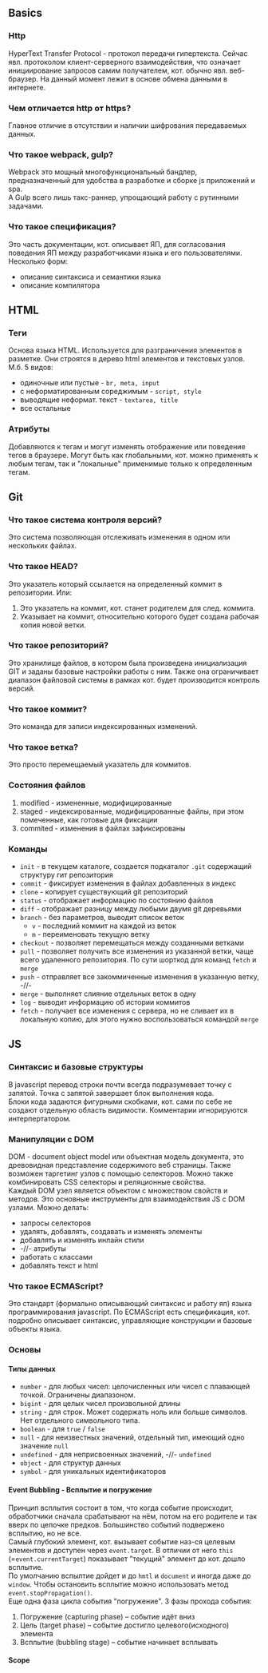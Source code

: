 ## Basics
### Http
HyperText Transfer Protocol - протокол передачи гипертекста. Сейчас явл. протоколом клиент-серверного взаимодействия, что означает инициирование запросов самим получателем, кот. обычно явл. веб-браузер. На данный момент лежит в основе обмена данными в интернете.
### Чем отличается http от https?
Главное отличие в отсутствии и наличии шифрования передаваемых данных.
### Что такое webpack, gulp?
Webpack это мощный многофункциональный бандлер, предназначенный для удобства в разработке и сборке js приложений и spa.  
A Gulp всего лишь такс-раннер, упрощающий работу с рутинными задачами.
### Что такое спецификация?
Это часть документации, кот. описывает ЯП, для согласования поведения ЯП между разработчиками языка и его пользователями. Несколько форм:
- описание синтаксиса и семантики языка
- описание компилятора

## HTML
### Теги
Основа языка HTML. Используется для разграничения элементов в разметке. Они строятся в дерево html элементов и текстовых узлов. М.б. 5 видов:
- одиночные или пустые - `br, meta, input`
- с неформатированным сореджимым - `script, style`
- выводящие неформат. текст - `textarea, title`
- все остальные
### Атрибуты
Добавляются к тегам и могут изменять отображение или поведение тегов в браузере. Могут быть как глобальными, кот. можно применять к любым тегам, так и "локальные" применимые только к определенным тегам.

## Git
### Что такое система контроля версий?
Это система позволяющая отслеживать изменения в одном или нескольких файлах.
### Что такое HEAD?
Это указатель который ссылается на определенный коммит в репозитории. Или:
1. Это указатель на коммит, кот. станет родителем для след. коммита.
2. Указывает на коммит, относительно которого будет создана рабочая копия новой ветки.

### Что такое репозиторий?
Это хранилище файлов, в котором была произведена инициализация GIT и заданы базовые настройки работы с ним. Также она ограничивает диапазон файловой системы в рамках кот. будет производится контроль версий.
### Что такое коммит?
Это команда для записи индексированных изменений.
### Что такое ветка?
Это просто перемещаемый указатель для коммитов.
### Состояния файлов
1. modified - измененные, модифицированные
2. staged - индексированные, модифицированные файлы, при этом помеченные, как готовые для фиксации
3. commited - изменения в файлах зафиксированы

### Команды
* `init` - в текущем каталоге, создается подкаталог `.git` содержащий структуру гит репозитория
* `commit` - фиксирует изменения в файлах добавленных в индекс
* `clone` - копирует существующий git репозиторий
* `status` - отображает информацию по состоянию файлов
* `diff` - отображает разницу между любыми двумя git деревьями
* `branch` - без параметров, выводит список веток
    * `v` - последний коммит на каждой из веток
    * `m` - переименовать текущую ветку
* `checkout` - позволяет перемещаться между созданными ветками
* `pull` - позволяет получить все изменения из указанной ветки, чаще всего удаленного репозитория. По сути шорткод для команд `fetch` и `merge`
* `push` - отправляет все закоммиченные изменения в указанную ветку, -//-
* `merge` - выполняет слияние отдельных веток в одну
* `log` - выводит информацию об истории коммитов
* `fetch` - получает все изменения с сервера, но не сливает их в локальную копию, для этого нужно воспользоваться командой `merge`

## JS
### Синтаксис и базовые структуры
В javascript перевод строки почти всегда подразумевает точку с запятой. Точка с запятой завершает блок выполнения кода.  
Блоки кода задаются фигурными скобками, кот. сами по себе не создают отдельную область видимости.
Комментарии игнорируются интерпертатором.
### Манипуляции с DOM
DOM - document object model или объектная модель документа, это древовидная представление содержимого веб страницы. Также возможен таргетинг узлов с помощью селекторов. Можно также комбинировать CSS селекторы и реляционные свойства.  
Каждый DOM узел является объектом с множеством свойств и методов. Это основные инструменты для взаимодействия JS с DOM узлами. Можно делать:
- запросы селекторов
- удалять, добавлять, создавать и изменять элементы
- добавлять и изменять инлайн стили
- -//- атрибуты
- работать с классами
- добавлять текст и html
### Что такое ECMAScript?
Это стандарт (формально описывающий синтаксис и работу яп) языка программирования javascript. По ECMAScript есть спецификация, кот. подробно описывает синтаксис, управляющие конструкции и базовые объекты языка.
### Основы
#### Типы данных
* `number` - для любых чисел: целочисленных или чисел с плавающей точкой. Ограничены диапазоном.
* `bigint` - для целых чисел произвольной длины
* `string` - для строк. Может содержать ноль или больше символов. Нет отдельного символьного типа.
* `boolean` - для `true` / `false`
* `null` - для неизвестных значений, отдельный тип, имеющий одно значение `null`
* `undefined` - для неприсвоенных значений, -//- `undefined`
* `object` - для структур данных
* `symbol` - для уникальных идентификаторов

#### Event Bubbling - Всплытие и погружение
Принцип всплытия состоит в том, что когда событие происходит, обработчики сначала срабатывают на нём, потом на его родителе и так вверх по цепочке предков. Большинство событий подвержено всплытию, но не все.  
Самый глубокий элемент, кот. вызывает событие наз-ся целевым элементов и доступен через `event.target`. В отличии от него `this` (=`event.currentTarget`) показывает "текущий" элемент до кот. дошло всплытие.  
По умолчанию вспылтие дойдет и до `hmtl` и `document` и иногда даже до `window`. Чтобы остановить всплытие можно использовать метод `event.stopPropagation()`.  
Еще одна фаза цикла события "погружение". 3 фазы прохода события:
1. Погружение (capturing phase) – событие идёт вниз
2. Цель (target phase) – событие достигло целевого(исходного) элемента
3. Всплытие (bubbling stage) – событие начинает всплывать

#### Scope
